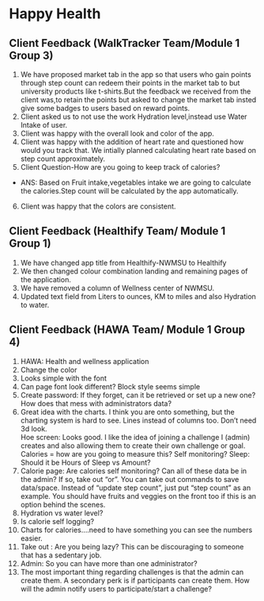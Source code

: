 # Happy Health
## Client Feedback (WalkTracker Team/Module 1 Group 3)
1. We have proposed market tab in the app so that users who gain points through step count can redeem their points in the market tab to but university products like t-shirts.But the feedback we received from the client was,to retain the points but asked to change the market tab insted give some badges to users based on reward points.
2. Client asked us to not use the work Hydration level,instead use Water Intake of user.
3. Client was happy with the overall look and color of the app.
4. Client was happy with the addition of heart rate and questioned how would you track that. We intially planned calculating heart rate based on step count approximately.
5. Client Question-How are you going to keep track of calories?
- ANS: Based on Fruit intake,vegetables intake we are going to calculate the calories.Step count will be calculated by the app automatically.
6. Client was happy that the colors are consistent.


## Client Feedback (Healthify Team/ Module 1 Group 1)
1. We have changed app title from Healthify-NWMSU to Healthify
2. We then changed colour combination landing and remaining pages of the application.
3. We have removed a column of Wellness center of NWMSU.
4. Updated text field from Liters to ounces, KM to miles and also Hydration to water.


## Client Feedback (HAWA Team/ Module 1 Group 4)
1. HAWA:  Health and wellness application 
2. Change the color
3. Looks simple with the font
4. Can page font look different?  Block style seems simple
5. Create password:  If they forget, can it be retrieved or set up a new one?  How does that mess with administrators data? 
6. Great idea with the charts.  I think you are onto something, but the charting system is hard to see. Lines instead of columns too. Don’t need 3d look.  
Hoe screen:  Looks good.  I like the idea of joining a challenge I (admin) creates and also allowing them to create their own challenge or goal.  Calories = how are you going to measure this? Self monitoring?  Sleep:  Should it be Hours of Sleep vs Amount?  
7. Calorie page:  Are calories self monitoring? Can all of these data be in the admin?  If so, take out “or”.  You can take out commands to save data/space.  Instead of “update step count”, just put “step count” as an example. You should have fruits and veggies on the front too if this is an option behind the scenes.
8. Hydration vs water level? 
9. Is calorie self logging?  
10. Charts for calories….need to have something you can see the numbers easier.  
11. Take out : Are you being lazy?  This can be discouraging to someone that has a sedentary job.  
12.	Admin:  So you can have more than one administrator? 
13.	The most important thing regarding challenges is that the admin can create them.  A secondary perk is if participants can create them.  How will the admin notify users to participate/start a challenge? 
